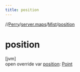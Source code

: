 ```yaml
---
title: position
---
```

//[Perry](../../../index.html)/[server.maps](../index.html)/[Mist](index.html)/[position](position.html)



# position



[jvm]\
open override var [position](position.html): [Point](https://docs.oracle.com/javase/8/docs/api/java/awt/Point.html)




